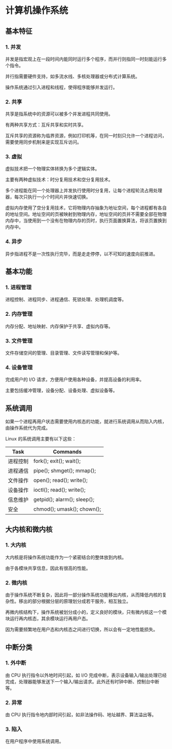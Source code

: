 # 计算机操作系统

## 基本特征

### 1. 并发

并发是指宏观上在一段时间内能同时运行多个程序，而并行则指同一时刻能运行多个指令。

并行指需要硬件支持，如多流水线、多核处理器或分布式计算系统。

操作系统通过引入进程和线程，使得程序能够并发运行。

 ### 2. 共享

共享是指系统中的资源可以被多个并发进程共同使用。

有两种共享方式：互斥共享和实时共享。

互斥共享的资源称为临界资源，例如打印机等，在同一时刻只允许一个进程访问，需要使用同步机制来是实现互斥访问。

### 3. 虚拟

虚拟技术把一个物理实体转换为多个逻辑实体。

主要有两种虚拟技术：时分复用技术和空分复用技术。

多个进程能在同一个处理器上并发执行使用时分复用，让每个进程轮流占用处理器，每次只执行一小个时间片并快速切换。

虚拟内存使用了空分复用技术，它将物理内存抽象为地址空间，每个进程都有各自的地址空间。地址空间的页被映射到物理内存，地址空间的页并不需要全部在物理内存中，当使用到一个没有在物理内存的页时，执行页面置换算法，将该页置换到内存中。

### 4. 异步

 异步指进程不是一次性执行完毕，而是走走停停，以不可知的速度向前推进。 

## 基本功能

### 1. 进程管理

进程控制、进程同步、进程通信、死锁处理、处理机调度等。

### 2. 内存管理

内存分配、地址映射、内存保护于共享、虚拟内存等。

### 3. 文件管理

文件存储空间的管理、目录管理、文件读写管理和保护等。

### 4. 设备管理

完成用户的 I/O 请求，方便用户使用各种设备，并提高设备的利用率。

主要包括缓冲管理，设备分配、设备处理、虚拟设备等。

## 系统调用

如果一个进程再用户状态需要使用内核态的功能，就进行系统调用从而陷入内核，由操作系统代为完成。

Linux 的系统调用主要有以下这些：

| Task     | Commands                    |
| -------- | --------------------------- |
| 进程控制 | fork(); exit(); wait();     |
| 进程通信 | pipe(); shmget(); mmap();   |
| 文件操作 | open(); read(); write();    |
| 设备操作 | ioctl(); read(); write();   |
| 信息维护 | getpid(); alarm(); sleep(); |
| 安全     | chmod(); umask(); chown();  |

## 大内核和微内核

### 1. 大内核

大内核是将操作系统功能作为一个紧密结合的整体放到内核。

由于各模块共享信息，因此有很高的性能。

### 2. 微内核

由于操作系统不断复杂，因此将一部分操作系统功能移出内核，从而降低内核的复杂性。移出的部分根据分层的原理划分成若干服务，相互独立。

再微内核结构下，操作系统被划分成小的，定义良好的模块，只有微内核这一个模块运行再内核态，其余模块运行再用户态。

因为需要频繁地在用户态和内核态之间进行切换，所以会有一定地性能损失。

## 中断分类

### 1. 外中断

由 CPU 执行指令以外地时间引起，如 I/O 完成中断，表示设备输入/输出处理已经完成，处理器能够发送下一个输入/输出请求。此外还有时钟中断、控制台中断等。

### 2. 异常

由 CPU 执行指令地内部时间引起，如非法操作码、地址越界、算法溢出等。

### 3. 陷入

在用户程序中使用系统调用。